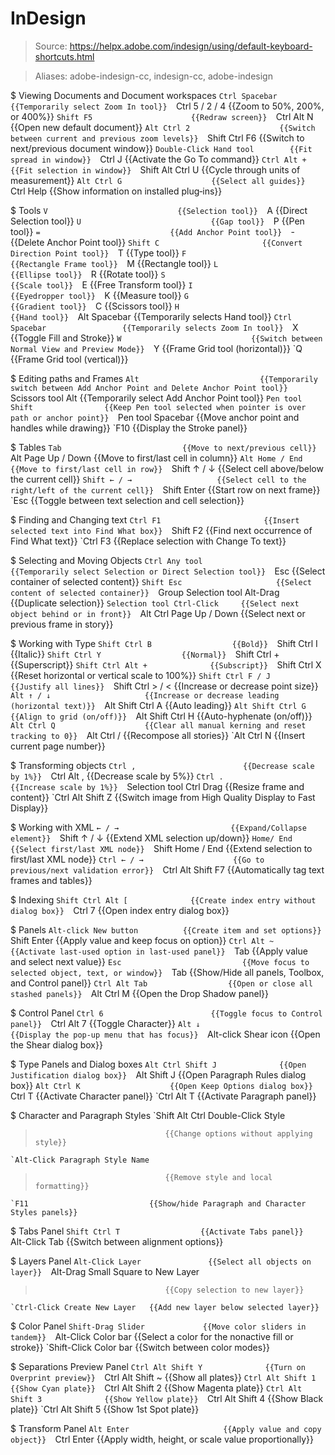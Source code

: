 # InDesign

> Source: https://helpx.adobe.com/indesign/using/default-keyboard-shortcuts.html

> Aliases: adobe-indesign-cc, indesign-cc, adobe-indesign

$ Viewing Documents and Document workspaces
    `Ctrl Spacebar                 {{Temporarily select Zoom In tool}} 
    `Ctrl 5 / 2 / 4                {{Zoom to 50%, 200%, or 400%}} 
    `Shift F5                      {{Redraw screen}} 
    `Ctrl Alt N                    {{Open new default document}} 
    `Alt Ctrl 2                    {{Switch between current and previous zoom levels}} 
    `Shift Ctrl F6                 {{Switch to next/previous document window}} 
    `Double-Click Hand tool        {{Fit spread in window}} 
    `Ctrl J                        {{Activate the Go To command}} 
    `Ctrl Alt +                    {{Fit selection in window}} 
    `Shift Alt Ctrl U              {{Cycle through units of measurement}} 
    `Alt Ctrl G                    {{Select all guides}} 
    `Ctrl Help                     {{Show information on installed plug‑ins}} 

$ Tools
    `V                             {{Selection tool}} 
    `A                             {{Direct Selection tool}} 
    `U                             {{Gap tool}} 
    `P                             {{Pen tool}} 
    `=                             {{Add Anchor Point tool}} 
    `-                             {{Delete Anchor Point tool}} 
    `Shift C                       {{Convert Direction Point tool}} 
    `T                             {{Type tool}} 
    `F                             {{Rectangle Frame tool}} 
    `M                             {{Rectangle tool}} 
    `L                             {{Ellipse tool}} 
    `R                             {{Rotate tool}} 
    `S                             {{Scale tool}} 
    `E                             {{Free Transform tool}} 
    `I                             {{Eyedropper tool}} 
    `K                             {{Measure tool}} 
    `G                             {{Gradient tool}} 
    `C                             {{Scissors tool}} 
    `H                             {{Hand tool}} 
    `Alt Spacebar                  {{Temporarily selects Hand tool}} 
    `Ctrl Spacebar                 {{Temporarily selects Zoom In tool}} 
    `X                             {{Toggle Fill and Stroke}} 
    `W                             {{Switch between Normal View and Preview Mode}} 
    `Y                             {{Frame Grid tool (horizontal)}} 
    `Q                             {{Frame Grid tool (vertical)}} 

$ Editing paths and Frames
    `Alt                           {{Temporarily switch between Add Anchor Point and Delete Anchor Point tool}} 
    `Scissors tool Alt             {{Temporarily select Add Anchor Point tool}} 
    `Pen tool Shift                {{Keep Pen tool selected when pointer is over path or anchor point}} 
    `Pen tool Spacebar             {{Move anchor point and handles while drawing}} 
    `F10                           {{Display the Stroke panel}} 

$ Tables
    `Tab                           {{Move to next/previous cell}} 
    `Alt Page Up / Down            {{Move to first/last cell in column}} 
    `Alt Home / End                {{Move to first/last cell in row}} 
    `Shift ↑ / ↓                   {{Select cell above/below the current cell}} 
    `Shift ← / →                   {{Select cell to the right/left of the current cell}} 
    `Shift Enter                   {{Start row on next frame}} 
    `Esc                           {{Toggle between text selection and cell selection}} 

$ Finding and Changing text
    `Ctrl F1                       {{Insert selected text into Find What box}} 
    `Shift F2                      {{Find next occurrence of Find What text}} 
    `Ctrl F3                       {{Replace selection with Change To text}} 

$ Selecting and Moving Objects
    `Ctrl Any tool                 {{Temporarily select Selection or Direct Selection tool}} 
    `Esc                           {{Select container of selected content}} 
    `Shift Esc                     {{Select content of selected container}} 
    `Group Selection tool Alt-Drag {{Duplicate selection}} 
    `Selection tool Ctrl-Click     {{Select next object behind or in front}} 
    `Alt Ctrl Page Up / Down       {{Select next or previous frame in story}} 

$ Working with Type
    `Shift Ctrl B                  {{Bold}} 
    `Shift Ctrl I                  {{Italic}} 
    `Shift Ctrl Y                  {{Normal}} 
    `Shift Ctrl +                  {{Superscript}} 
    `Shift Ctrl Alt +              {{Subscript}} 
    `Shift Ctrl X                  {{Reset horizontal or vertical scale to 100%}} 
    `Shift Ctrl F / J              {{Justify all lines}} 
    `Shift Ctrl > / <              {{Increase or decrease point size}} 
    `Alt ↑ / ↓                     {{Increase or decrease leading (horizontal text)}} 
    `Alt Shift Ctrl A              {{Auto leading}} 
    `Alt Shift Ctrl G              {{Align to grid (on/off)}} 
    `Alt Shift Ctrl H              {{Auto-hyphenate (on/off)}} 
    `Alt Ctrl Q                    {{Clear all manual kerning and reset tracking to 0}} 
    `Alt Ctrl /                    {{Recompose all stories}} 
    `Alt Ctrl N                    {{Insert current page number}} 

$ Transforming objects
    `Ctrl ,                        {{Decrease scale by 1%}} 
    `Ctrl Alt ,                    {{Decrease scale by 5%}} 
    `Ctrl .                        {{Increase scale by 1%}} 
    `Selection tool Ctrl Drag      {{Resize frame and content}} 
    `Ctrl Alt Shift Z              {{Switch image from High Quality Display to Fast Display}} 

$ Working with XML
    `← / →                         {{Expand/Collapse element}} 
    `Shift ↑ / ↓                   {{Extend XML selection up/down}} 
    `Home/ End                     {{Select first/last XML node}} 
    `Shift Home / End              {{Extend selection to first/last XML node}} 
    `Ctrl ← / →                    {{Go to previous/next validation error}} 
    `Ctrl Alt Shift F7             {{Automatically tag text frames and tables}} 

$ Indexing
    `Shift Ctrl Alt [              {{Create index entry without dialog box}} 
    `Ctrl 7                        {{Open index entry dialog box}} 

$ Panels
    `Alt-click New button          {{Create item and set options}} 
    `Shift Enter                   {{Apply value and keep focus on option}} 
    `Ctrl Alt ~                    {{Activate last-used option in last-used panel}} 
    `Tab                           {{Apply value and select next value}} 
    `Esc                           {{Move focus to selected object, text, or window}} 
    `Tab                           {{Show/Hide all panels, Toolbox, and Control panel}} 
    `Ctrl Alt Tab                  {{Open or close all stashed panels}} 
    `Alt Ctrl M                    {{Open the Drop Shadow panel}} 

$ Control Panel
    `Ctrl 6                        {{Toggle focus to Control panel}} 
    `Ctrl Alt 7                    {{Toggle Character}} 
    `Alt ↓                         {{Display the pop-up menu that has focus}} 
    `Alt-click Shear icon          {{Open the Shear dialog box}} 

$ Type Panels and Dialog boxes
    `Alt Ctrl Shift J              {{Open Justification dialog box}} 
    `Alt Shift J                   {{Open Paragraph Rules dialog box}} 
    `Alt Ctrl K                    {{Open Keep Options dialog box}} 
    `Ctrl T                        {{Activate Character panel}} 
    `Ctrl Alt T                    {{Activate Paragraph panel}} 

$ Character and Paragraph Styles
    `Shift Alt Ctrl Double-Click Style
>                                  {{Change options without applying style}} 
    `Alt-Click Paragraph Style Name
>                                  {{Remove style and local formatting}} 
    `F11                           {{Show/hide Paragraph and Character Styles panels}} 

$ Tabs Panel
    `Shift Ctrl T                  {{Activate Tabs panel}} 
    `Alt-Click Tab                 {{Switch between alignment options}} 

$ Layers Panel
    `Alt-Click Layer               {{Select all objects on layer}} 
    `Alt-Drag Small Square to New Layer
>                                  {{Copy selection to new layer}} 
    `Ctrl-Click Create New Layer   {{Add new layer below selected layer}} 

$ Color Panel
    `Shift-Drag Slider             {{Move color sliders in tandem}} 
    `Alt-Click Color bar           {{Select a color for the nonactive fill or stroke}} 
    `Shift-Click Color bar         {{Switch between color modes}} 

$ Separations Preview Panel
    `Ctrl Alt Shift Y              {{Turn on Overprint preview}} 
    `Ctrl Alt Shift ~              {{Show all plates}} 
    `Ctrl Alt Shift 1              {{Show Cyan plate}} 
    `Ctrl Alt Shift 2              {{Show Magenta plate}} 
    `Ctrl Alt Shift 3              {{Show Yellow plate}} 
    `Ctrl Alt Shift 4              {{Show Black plate}} 
    `Ctrl Alt Shift 5              {{Show 1st Spot plate}} 

$ Transform Panel
    `Alt Enter                     {{Apply value and copy object}} 
    `Ctrl Enter                    {{Apply width, height, or scale value proportionally}} 

